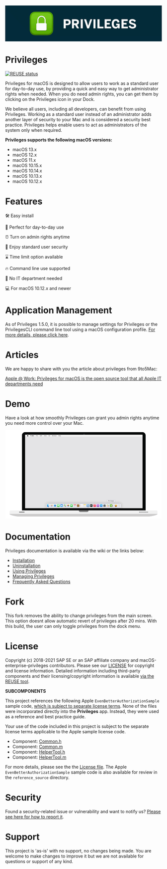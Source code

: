 ![PrivilegesBanner](readme_images/privileges_banner.gif)

# Privileges

[![REUSE status](https://api.reuse.software/badge/github.com/SAP/macOS-enterprise-privileges)](https://api.reuse.software/info/github.com/SAP/macOS-enterprise-privileges)

Privileges for macOS is designed to allow users to work as a standard user for day-to-day use, by providing
a quick and easy way to get administrator rights when needed. When you do need admin rights, you can get
them by clicking on the Privileges icon in your Dock.

We believe all users, including all developers, can benefit from using Privileges. Working as a standard user instead of an administrator adds another layer of security to your Mac and is considered a security best
practice. Privileges helps enable users to act as administrators of the system only when required.

**Privileges supports the following macOS versions:**

* macOS 13.x
* macOS 12.x
* macOS 11.x
* macOS 10.15.x
* macOS 10.14.x
* macOS 10.13.x
* macOS 10.12.x

# Features

:hammer_and_wrench: Easy install

:rocket: Perfect for day-to-day use

:alarm_clock: Turn on admin rights anytime

:closed_lock_with_key: Enjoy standard user security

:hourglass: Time limit option available

:fire: Command line use supported

:no_good: No IT department needed

:computer: For macOS 10.12.x and newer


# Application Management
As of Privileges 1.5.0, it is possible to manage settings for Privileges or the PrivilegesCLI command line tool using a macOS configuration profile. [For more details, please click here](https://github.com/SAP/macOS-enterprise-privileges/wiki/Managing-Privileges).

# Articles

We are happy to share with you the article about privileges from 9to5Mac:

[Apple @ Work: Privileges for macOS is the open source tool that all Apple IT departments need](https://9to5mac.com/2019/11/16/privileges-app-for-macos/)

# Demo 

Have a look at how smoothly Privileges can grant you admin rights anytime you need more control over your Mac.

![PrivilegesBanner](readme_images/privileges_admin_rights.gif)

# Documentation

Privileges documentation is available via the wiki or the links below:

* [Installation](https://github.com/SAP/macOS-enterprise-privileges/wiki/Installation)
* [Uninstallation](https://github.com/SAP/macOS-enterprise-privileges/wiki/Uninstallation)
* [Using Privileges](https://github.com/SAP/macOS-enterprise-privileges/wiki/Using-Privileges)
* [Managing Privileges](https://github.com/SAP/macOS-enterprise-privileges/wiki/Managing-Privileges)
* [Frequently Asked Questions](https://github.com/SAP/macOS-enterprise-privileges/wiki/Frequently-Asked-Questions)

# Fork
This fork removes the ability to change privileges from the main screen. This option doesnt allow automatic revert of privileges after 20 mins. With this build, the user can only toggle privileges from the dock menu.

# License

Copyright (c) 2018-2021 SAP SE or an SAP affiliate company and macOS-enterprise-privileges contributors. Please see our [LICENSE](LICENSE) for copyright and license information. Detailed information including third-party components and their licensing/copyright information is available [via the REUSE tool](https://api.reuse.software/info/github.com/SAP/macOS-enterprise-privileges).

**SUBCOMPONENTS**

This project references the following Apple `EvenBetterAuthorizationSample` sample code, [which is subject to separate license terms](https://spdx.org/licenses/AML.html). None of the files were incorporated directly into the **Privileges** app. Instead, they were used as a reference and best practice guide.

Your use of the code included in this project is subject to the separate license terms applicable to the Apple sample license code.

* Component: 
[Common.h](https://developer.apple.com/library/archive/samplecode/EvenBetterAuthorizationSample/Listings/Common_Common_h.html#//apple_ref/doc/uid/DTS40013768-Common_Common_h-DontLinkElementID_12/)
* Component: 
[Common.m](https://developer.apple.com/library/archive/samplecode/EvenBetterAuthorizationSample/Listings/Common_Common_m.html#//apple_ref/doc/uid/DTS40013768-Common_Common_m-DontLinkElementID_13/)
* Component: 
[HelperTool.h](https://developer.apple.com/library/archive/samplecode/EvenBetterAuthorizationSample/Listings/HelperTool_HelperTool_h.html#//apple_ref/doc/uid/DTS40013768-HelperTool_HelperTool_h-DontLinkElementID_14/)
* Component: 
[HelperTool.m](https://developer.apple.com/library/archive/samplecode/EvenBetterAuthorizationSample/Listings/HelperTool_HelperTool_m.html#//apple_ref/doc/uid/DTS40013768-HelperTool_HelperTool_m-DontLinkElementID_15/)

For more details, please see the the [License file](https://github.com/SAP/macOS-enterprise-privileges/blob/main/LICENSE). The Apple `EvenBetterAuthorizationSample` sample code is also available for review in the `reference_source` directory.

# Security

Found a security-related issue or vulnerability and want to notify us? [Please see here for how to report it](https://github.com/SAP/macOS-enterprise-privileges/security/policy).

# Support

This project is 'as-is' with no support, no changes being made. You are welcome to make changes to improve it but we are not available for questions or support of any kind.
